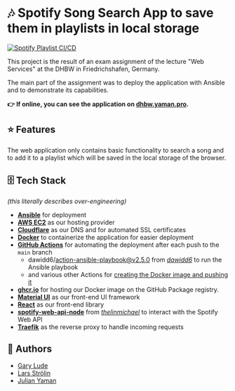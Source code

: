 # 🎶 Spotify Song Search App to save them in playlists in local storage

[![Spotify Playlist CI/CD](https://github.com/The-Bug-Busters/spotify-playlist-web-app/actions/workflows/main.yml/badge.svg)](https://github.com/The-Bug-Busters/spotify-playlist-web-app/actions/workflows/main.yml)

This project is the result of an exam assignment of the lecture "Web Services" 
at the DHBW in Friedrichshafen, Germany. 

The main part of the assignment was to deploy the application with Ansible and to demonstrate its capabilities.

**👉 If online, you can see the application on [dhbw.yaman.pro](https://dhbw.yaman.pro/).**

## ⭐ Features

The web application only contains basic functionality to search a song and to add it to a 
playlist which will be saved in the local storage of the browser.

## 🗄️ Tech Stack

*(this literally describes over-engineering)*

- **[Ansible](https://www.ansible.com/)** for deployment
- **[AWS EC2](https://aws.amazon.com/ec2/?nc1=h_ls)** as our hosting provider
- **[Cloudflare](https://www.cloudflare.com)** as our DNS and for automated SSL certificates
- **[Docker](https://www.docker.com/)** to containerize the application for easier deployment
- **[GitHub Actions](https://www.ansible.com/)** for automating the deployment after each push to the `main` branch
    - dawidd6/action-ansible-playbook@v2.5.0 from [*dawidd6*](https://github.com/dawidd6/action-ansible-playbook) to run the Ansible playbook
    - and various other Actions for [creating the Docker image and pushing it](https://docs.github.com/en/actions/publishing-packages/publishing-docker-images#publishing-images-to-github-packages)
- **[ghcr.io](https://github.com/features/packages)** for hosting our Docker image on the GitHub Package registry.
- **[Material UI](https://mui.com/)** as our front-end UI framework
- **[React](https://reactjs.org/)** as our front-end library
- **[spotify-web-api-node](https://github.com/thelinmichael/spotify-web-api-node)** from [*thelinmichael*](https://github.com/thelinmichael/spotify-web-api-node) to interact with the Spotify Web API
- **[Traefik](https://doc.traefik.io/traefik/)** as the reverse proxy to handle incoming requests

## 👷 Authors
* [Gary Lude](https://github.com/Kiodok)
* [Lars Strölin](https://github.com/M4RD3K)
* [Julian Yaman](https://github.com/julianYaman)
